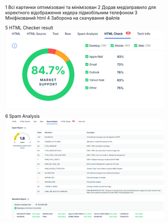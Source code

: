 1 Всі картинки оптимізовані та мінімізован
2 Додав медіаправило для коректного відображення хедера підмобільним телефоном
3 Мініфікований html
4 Заборона на скачування файлів

5 HTML Checker result
![alt text](/assets/image.png)

6 Spam Analysis
![alt text](/assets/image-1.png)
